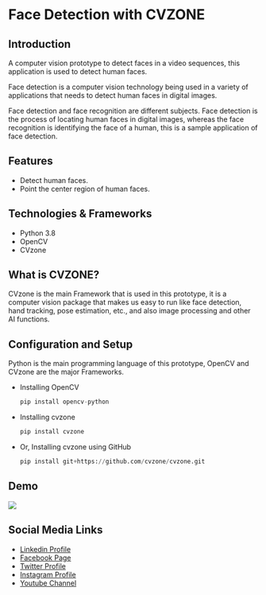 # Face Detection with CVZONE

## Introduction

A computer vision prototype to detect faces in a video sequences, this application is used to detect human faces.

Face detection is a computer vision technology being used in a variety of applications that needs to detect human faces in digital images.

Face detection and face recognition are different subjects. Face detection is the process of locating human faces in digital images, whereas the face recognition is identifying the face of a human, this is a sample application of face detection.

## Features
- Detect human faces.
- Point the center region of human faces.


## Technologies & Frameworks

- Python 3.8
- OpenCV
- CVzone

## What is CVZONE?

CVzone is the main Framework that is used in this prototype, it is a computer vision package that makes us easy to run like face detection, hand tracking, pose estimation, etc., and also image processing and other AI functions.


## Configuration and Setup

Python is the main programming language of this prototype, OpenCV and CVzone are the major Frameworks.


- Installing OpenCV

  ```python
  pip install opencv-python
  ```

- Installing cvzone

    ```python
    pip install cvzone
    ```

- Or, Installing cvzone using GitHub

    ```python
    pip install git+https://github.com/cvzone/cvzone.git
    ```


## Demo

![](github-readme-content/demo.gif)

Social Media Links
---

* [Linkedin Profile](https://www.linkedin.com/in/gunarakulangunaretnam/)
* [Facebook Page](https://www.facebook.com/gunarakulangunaretnam)
* [Twitter Profile](https://twitter.com/gunarakulang)
* [Instagram Profile](https://www.instagram.com/gunarakulangunaretnam/)
* [Youtube Channel](https://www.youtube.com/channel/UCMWkED5sabgVZSCKjZuRJXA)
